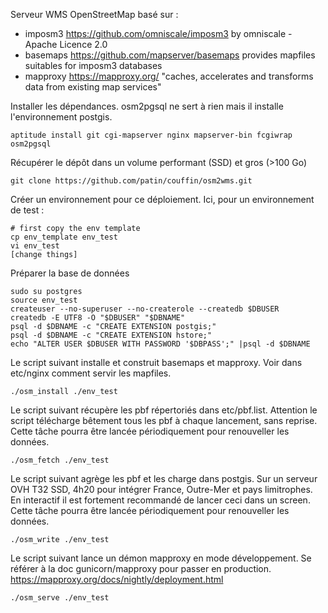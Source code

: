 Serveur WMS OpenStreetMap
basé sur :
* imposm3 https://github.com/omniscale/imposm3 by omniscale - Apache Licence 2.0
* basemaps https://github.com/mapserver/basemaps provides mapfiles suitables for imposm3 databases
* mapproxy https://mapproxy.org/ "caches, accelerates and transforms data from existing map services"



Installer les dépendances.
osm2pgsql ne sert à rien mais il installe l'environnement postgis.

```
aptitude install git cgi-mapserver nginx mapserver-bin fcgiwrap osm2pgsql
```

Récupérer le dépôt dans un volume performant (SSD) et gros (>100 Go)

```
git clone https://github.com/patin/couffin/osm2wms.git
```

Créer un environnement pour ce déploiement. Ici, pour un environnement de test :

```
# first copy the env template
cp env_template env_test
vi env_test
[change things]
```

Préparer la base de données

```
sudo su postgres
source env_test
createuser --no-superuser --no-createrole --createdb $DBUSER
createdb -E UTF8 -O "$DBUSER" "$DBNAME"
psql -d $DBNAME -c "CREATE EXTENSION postgis;"
psql -d $DBNAME -c "CREATE EXTENSION hstore;"
echo "ALTER USER $DBUSER WITH PASSWORD '$DBPASS';" |psql -d $DBNAME
```

Le script suivant installe et construit basemaps et mapproxy.
Voir dans etc/nginx comment servir les mapfiles.

```
./osm_install ./env_test
```

Le script suivant récupère les pbf répertoriés dans etc/pbf.list.
Attention le script télécharge bêtement tous les pbf à chaque lancement, sans reprise.
Cette tâche pourra être lancée périodiquement pour renouveller les données.

```
./osm_fetch ./env_test
```

Le script suivant agrège les pbf et les charge dans postgis.
Sur un serveur OVH T32 SSD, 4h20 pour intégrer France, Outre-Mer et pays limitrophes.
En interactif il est fortement recommandé de lancer ceci dans un screen.
Cette tâche pourra être lancée périodiquement pour renouveller les données.

```
./osm_write ./env_test
```

Le script suivant lance un démon mapproxy en mode développement.
Se référer à la doc gunicorn/mapproxy pour passer en production.
https://mapproxy.org/docs/nightly/deployment.html

```
./osm_serve ./env_test
```


